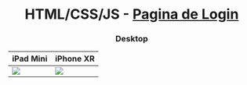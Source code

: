 <div align="center">
<h1>HTML/CSS/JS - <a href="https://loginpageflamebox.netlify.app/">Pagina de Login</a> </h1>
 </div>
<div align="center">
<h3>Desktop</h3>
 
 
| iPad Mini | iPhone XR  |
| ------------------- | ------------------- |
| <img src="https://github.com/Samuraiflamesf/Page_Login01/blob/main/components/img/iPad%20Mini.png?raw=true"> | <img src="https://github.com/Samuraiflamesf/Page_Login01/blob/main/components/img/iPhone%20XR.png?raw=true"> |
 
</div>
